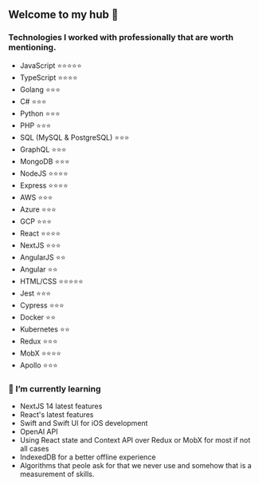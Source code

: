 ## Welcome to my hub 👋

### Technologies I worked with professionally that are worth mentioning.
- JavaScript               ⭐⭐⭐⭐⭐
- TypeScript               ⭐⭐⭐⭐
- Golang                   ⭐⭐⭐
- C#                       ⭐⭐⭐
- Python                   ⭐⭐⭐
- PHP                      ⭐⭐⭐
- SQL (MySQL & PostgreSQL) ⭐⭐⭐
- GraphQL                  ⭐⭐⭐
- MongoDB                  ⭐⭐⭐
- NodeJS                   ⭐⭐⭐⭐
- Express                  ⭐⭐⭐⭐
- AWS                      ⭐⭐⭐
- Azure                    ⭐⭐⭐
- GCP                      ⭐⭐⭐
- React                    ⭐⭐⭐⭐
- NextJS                   ⭐⭐⭐
- AngularJS                ⭐⭐
- Angular                  ⭐⭐
- HTML/CSS                 ⭐⭐⭐⭐⭐
- Jest                     ⭐⭐⭐
- Cypress                  ⭐⭐⭐
- Docker                   ⭐⭐
- Kubernetes               ⭐⭐
- Redux                    ⭐⭐⭐
- MobX                     ⭐⭐⭐⭐
- Apollo                   ⭐⭐⭐

### 🌱 I’m currently learning 
- NextJS 14 latest features
- React's latest features
- Swift and Swift UI for iOS development
- OpenAI API
- Using React state and Context API over Redux or MobX for most if not all cases
- IndexedDB for a better offline experience
- Algorithms that peole ask for that we never use and somehow that is a measurement of skills.

<!--
**CarlSandsten/CarlSandsten** is a ✨ _special_ ✨ repository because its `README.md` (this file) appears on your GitHub profile.

Here are some ideas to get you started:

- 🔭 I’m currently working on ...
- 🌱 I’m currently learning ...
- 👯 I’m looking to collaborate on ...
- 🤔 I’m looking for help with ...
- 💬 Ask me about ...
- 📫 How to reach me: ...
- 😄 Pronouns: ...
- ⚡ Fun fact: ...
-->
